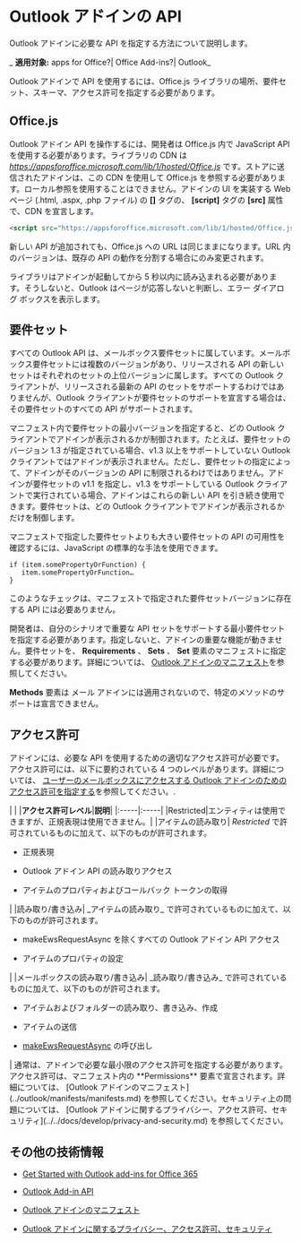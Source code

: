 
# Outlook アドインの API
Outlook アドインに必要な API を指定する方法について説明します。

 _ **適用対象:** apps for Office?| Office Add-ins?| Outlook_

Outlook アドインで API を使用するには、Office.js ライブラリの場所、要件セット、スキーマ、アクセス許可を指定する必要があります。

## Office.js

Outlook アドイン API を操作するには、開発者は Office.js 内で JavaScript API を使用する必要があります。ライブラリの CDN は  _https://appsforoffice.microsoft.com/lib/1/hosted/Office.js_ です。ストアに送信されたアドインは、この CDN を使用して Office.js を参照する必要があります。ローカル参照を使用することはできません。アドインの UI を実装する Web ページ (.html, .aspx, .php ファイル) の **[<head>]** タグの、 **[script]** タグの **[src]** 属性で、CDN を宣言します。


```HTML
<script src="https://appsforoffice.microsoft.com/lib/1/hosted/Office.js" type="text/javascript"></script>
```

新しい API が追加されても、Office.js への URL は同じままになります。URL 内のバージョンは、既存の API の動作を分割する場合にのみ変更されます。

ライブラリはアドインが起動してから 5 秒以内に読み込まれる必要があります。そうしないと、Outlook はページが応答しないと判断し、エラー ダイアログ ボックスを表示します。


## 要件セット

すべての Outlook API は、メールボックス要件セットに属しています。メールボックス要件セットには複数のバージョンがあり、リリースされる API の新しいセットはそれぞれのセットの上位バージョンに属します。すべての Outlook クライアントが、リリースされる最新の API のセットをサポートするわけではありませんが、Outlook クライアントが要件セットのサポートを宣言する場合は、その要件セットのすべての API がサポートされます。 

マニフェスト内で要件セットの最小バージョンを指定すると、どの Outlook クライアントでアドインが表示されるかが制御されます。たとえば、要件セットのバージョン 1.3 が指定されている場合、v1.3 以上をサポートしていない Outlook クライアントではアドインが表示されません。ただし、要件セットの指定によって、アドインがそのバージョンの API に制限されるわけではありません。アドインが要件セットの v1.1 を指定し、v1.3 をサポートしている Outlook クライアントで実行されている場合、アドインはこれらの新しい API を引き続き使用できます。要件セットは、どの Outlook クライアントでアドインが表示されるかだけを制御します。

マニフェストで指定した要件セットよりも大きい要件セットの API の可用性を確認するには、JavaScript の標準的な手法を使用できます。




```
if (item.somePropertyOrFunction) {
   item.somePropertyOrFunction…  
}

```

このようなチェックは、マニフェストで指定された要件セットバージョンに存在する API には必要ありません。

開発者は、自分のシナリオで重要な API セットをサポートする最小要件セットを指定する必要があります。指定しないと、アドインの重要な機能が動きません。要件セットを、 **Requirements** 、 **Sets** 、 **Set** 要素のマニフェストに指定する必要があります。詳細については、 [Outlook アドインのマニフェスト](../outlook/manifests/manifests.md)を参照してください。

 **Methods** 要素は メール アドインには適用されないので、特定のメソッドのサポートは宣言できません。


## アクセス許可

アドインには、必要な API を使用するための適切なアクセス許可が必要です。アクセス許可には、以下に要約されている 4 つのレベルがあります。詳細については、 [ユーザーのメールボックスにアクセスする Outlook アドインのためのアクセス許可を指定する](../../docs/outlook/privacy/understanding-outlook-add-in-permissions.md)を参照してください。.


|
|
|**アクセス許可レベル**|**説明**|
|:-----|:-----|
|Restricted|エンティティは使用できますが、正規表現は使用できません。|
|アイテムの読み取り| _Restricted_ で許可されているものに加えて、以下のものが許可されます。
<ul xmlns:xlink="http://www.w3.org/1999/xlink" xmlns:mtps="http://msdn2.microsoft.com/mtps" xmlns:mshelp="http://msdn.microsoft.com/mshelp" xmlns:ddue="http://ddue.schemas.microsoft.com/authoring/2003/5" xmlns:msxsl="urn:schemas-microsoft-com:xslt"><li><p>正規表現</p></li><li><p>Outlook アドイン API の読み取りアクセス</p></li><li><p>アイテムのプロパティおよびコールバック トークンの取得</p></li></ul>|
|読み取り/書き込み| _アイテムの読み取り_ で許可されているものに加えて、以下のものが許可されます。
<ul xmlns:xlink="http://www.w3.org/1999/xlink" xmlns:mtps="http://msdn2.microsoft.com/mtps" xmlns:mshelp="http://msdn.microsoft.com/mshelp" xmlns:ddue="http://ddue.schemas.microsoft.com/authoring/2003/5" xmlns:msxsl="urn:schemas-microsoft-com:xslt"><li><p><span class="keyword">makeEwsRequestAsync</span> を除くすべての Outlook アドイン API アクセス</p></li><li><p> アイテムのプロパティの設定</p></li></ul>|
|メールボックスの読み取り/書き込み| _読み取り/書き込み_ で許可されているものに加えて、以下のものが許可されます。
<ul xmlns:xlink="http://www.w3.org/1999/xlink" xmlns:mtps="http://msdn2.microsoft.com/mtps" xmlns:mshelp="http://msdn.microsoft.com/mshelp" xmlns:ddue="http://ddue.schemas.microsoft.com/authoring/2003/5" xmlns:msxsl="urn:schemas-microsoft-com:xslt"><li><p>アイテムおよびフォルダーの読み取り、書き込み、作成</p></li><li><p>アイテムの送信</p></li><li><p><a href="http://dev.outlook.com/reference/add-ins/Office.context.mailbox.html.aspx#makeEwsRequestAsync" target="_blank">makeEwsRequestAsync</a> の呼び出し</p></li></ul>|
通常は、アドインで必要な最小限のアクセス許可を指定する必要があります。アクセス許可は、マニフェスト内の  **Permissions** 要素で宣言されます。詳細については、 [Outlook アドインのマニフェスト](../outlook/manifests/manifests.md) を参照してください。セキュリティ上の問題については、 [Outlook アドインに関するプライバシー、アクセス許可、セキュリティ](../../docs/develop/privacy-and-security.md) を参照してください。


## その他の技術情報



- [Get Started with Outlook add-ins for Office 365](https://dev.outlook.com/MailAppsGettingStarted/GetStarted.aspx)
    
- [Outlook Add-in API](http://dev.outlook.com/reference/add-ins/index.mdl.aspx)
    
- [Outlook アドインのマニフェスト](../outlook/manifests/manifests.md)
    
- [Outlook アドインに関するプライバシー、アクセス許可、セキュリティ](../../docs/develop/privacy-and-security.md)
    

